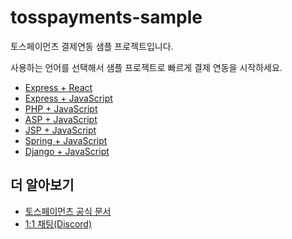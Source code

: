 # tosspayments-sample

토스페이먼츠 결제연동 샘플 프로젝트입니다.

사용하는 언어를 선택해서 샘플 프로젝트로 빠르게 결제 연동을 시작하세요.

- [Express + React](https://github.com/tosspayments/tosspayments-sample/tree/main/express-react)
- [Express + JavaScript](https://github.com/tosspayments/tosspayments-sample/tree/main/express-javascript)
- [PHP + JavaScript](https://github.com/tosspayments/tosspayments-sample/tree/main/asp-javascript)
- [ASP + JavaScript](https://github.com/tosspayments/tosspayments-sample/tree/main/php-javascript)
- [JSP + JavaScript](https://github.com/tosspayments/tosspayments-sample/tree/main/jsp-javascript)
- [Spring + JavaScript](https://github.com/tosspayments/tosspayments-sample/tree/main/spring-javascript)
- [Django + JavaScript](https://github.com/tosspayments/tosspayments-sample/tree/main/django-javascript)
 
## 더 알아보기

- [토스페이먼츠 공식 문서](https://docs.tosspayments.com/guides/v2/get-started)
- [1:1 채팅(Discord)](https://discord.com/invite/VdkfJnknD9)

